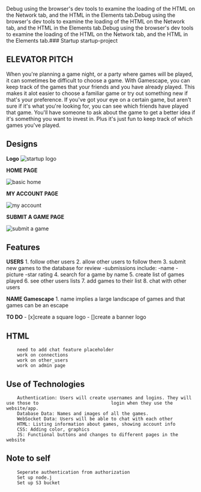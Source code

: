 Debug using the browser's dev tools to examine the loading of the HTML on the Network tab, and the HTML in the Elements tab.Debug using the browser's dev tools to examine the loading of the HTML on the Network tab, and the HTML in the Elements tab.Debug using the browser's dev tools to examine the loading of the HTML on the Network tab, and the HTML in the Elements tab.### Startup
startup-project

## ELEVATOR PITCH

When you're planning a game night, or a party where games will be played, it can sometimes be difficult to choose a game. With Gamescape, you can keep track of the games that your friends and you have already played. This makes it alot easier to choose a familiar game or try out something new if that's your preference. If you've got your eye on a certain game, but aren't sure if it's what you're looking for, you can see which friends have played that game. You'll have someone to ask about the game to get a better idea if it's something you want to invest in. Plus it's just fun to keep track of which games you've played.

## Designs

**Logo**
![startup logo](https://github.com/lexiloocastle/startup/assets/156277323/980a9a07-b043-40ff-84c0-5b208f6b36fd)



**HOME PAGE**

![basic home](https://github.com/lexiloocastle/startup/assets/156277323/1ed4ac94-9d8d-45df-9c3a-31f05f2f667c)


**MY ACCOUNT PAGE**

![my account](https://github.com/lexiloocastle/startup/assets/156277323/079776f3-87ea-41f0-bf08-15fa0deac7a6)


**SUBMIT A GAME PAGE**

![submit a game](https://github.com/lexiloocastle/startup/assets/156277323/1759f766-b93c-4e19-8f89-df3866d89838)

## Features

**USERS** 
        1. follow other users
        2. allow other users to follow them
        3. submit new games to the database for review
            -submissions include:
                -name
                -picture
                -star rating
        4. search for a game by name
        5. create list of games played
        6. see other users lists
        7. add games to their list
        8. chat with other users

**NAME Gamescape**
        1. name implies a large landscape of games and that games can be an escape

**TO DO**
        - [x]create a square logo
        - []create a banner logo
## HTML 
        need to add chat feature placeholder
        work on connections
        work on other_users
        work on admin page

## Use of Technologies
        Authentication: Users will create usernames and logins. They will use those to                           login when they use the website/app.
        Database Data: Names and images of all the games.
        WebSocket Data: Users will be able to chat with each other
        HTML: Listing information about games, showing account info
        CSS: Adding color, graphics
        JS: Functional buttons and changes to different pages in the website
## Note to self
        Seperate authentication from authorization
        Set up node.j
        Set up S3 bucket
        
        
